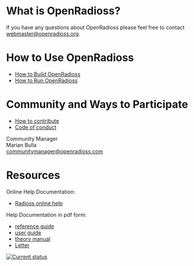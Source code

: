 
# What is OpenRadioss?

 If you have any questions about OpenRadioss please feel free to contact <webmaster@openradioss.org>. 
 
# How to Use OpenRadioss

* [How to Build OpenRadioss](HOWTO.md)
* [How to Run OpenRadioss](INSTALL.md)


# Community and Ways to Participate

* [How to contribute](CONTRIBUTING.md)
* [Code of conduct](CODE_OF_CONDUCT.md)


Community Manager   
Marian Bulla   
<communitymanager@openradioss.com>  


# Resources

Online Help Documentation:
* [Radioss online help](https://2022.help.altair.com/2022/hwsolvers/rad/index.htm)

Help Documentation in pdf form:
* [reference guide](https://2022.help.altair.com/2022/simulation/pdfs/radopen/AltairRadioss_2022_ReferenceGuide.pdf)  
* [user guide](https://2022.help.altair.com/2022/simulation/pdfs/radopen/AltairRadioss_2022_UserGuide.pdf)  
* [theory manual](https://2022.help.altair.com/2022/simulation/pdfs/radopen/AltairRadioss_2022_TheoryManual.pdf)  
* [Letter](https://openradioss.atlassian.net/wiki/spaces/OPENRADIOSS/blog/2022/04/08/5570561/An+Open+Letter+to+the+Radioss+Community)  

[![Current status](https://github.com/OpenRadioss/OpenRadioss/actions/workflows/prmerge_ci_main.yml/badge.svg)](https://github.com/OpenRadioss/OpenRadioss/actions/workflows/prmerge_ci_main.yml)

